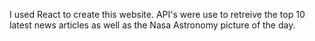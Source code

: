 I used React to create this website.
API's were use to retreive the top 10 latest news articles as well as the Nasa Astronomy picture of the day.
